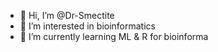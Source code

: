 - 👋 Hi, I’m @Dr-Smectite
- 👀 I’m interested in bioinformatics
- 🌱 I’m currently learning ML & R for bioinforma
<!---
Dr-Smectite/Dr-Smectite is a ✨ special ✨ repository because its `README.md` (this file) appears on your GitHub profile.
You can click the Preview link to take a look at your changes.
--->
